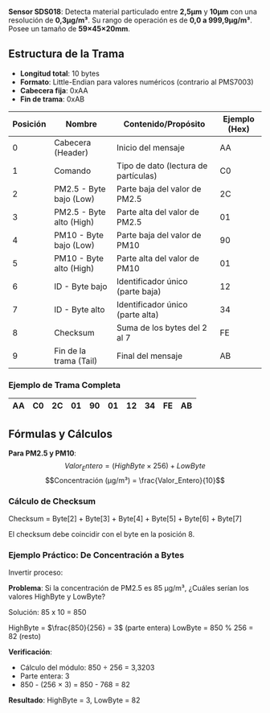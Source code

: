 **Sensor SDS018**: Detecta material particulado entre **2,5µm** y **10µm** con una resolución de **0,3µg/m³**.  Su rango de operación es de **0,0 a 999,9µg/m³**. Posee un tamaño de **59×45×20mm**.

## Estructura de la Trama
- **Longitud total**: 10 bytes
- **Formato**: Little-Endian para valores numéricos (contrario al PMS7003)
- **Cabecera fija**: 0xAA
- **Fin de trama**: 0xAB


| Posición | Nombre                   | Contenido/Propósito                  | Ejemplo (Hex) |
| -------- | ------------------------ | ------------------------------------ | ------------- |
| 0        | Cabecera (Header)        | Inicio del mensaje                   | AA            |
| 1        | Comando                  | Tipo de dato (lectura de partículas) | C0            |
| 2        | PM2.5 - Byte bajo (Low)  | Parte baja del valor de PM2.5        | 2C            |
| 3        | PM2.5 - Byte alto (High) | Parte alta del valor de PM2.5        | 01            |
| 4        | PM10 - Byte bajo (Low)   | Parte baja del valor de PM10         | 90            |
| 5        | PM10 - Byte alto (High)  | Parte alta del valor de PM10         | 01            |
| 6        | ID - Byte bajo           | Identificador único (parte baja)     | 12            |
| 7        | ID - Byte alto           | Identificador único (parte alta)     | 34            |
| 8        | Checksum                 | Suma de los bytes del 2 al 7         | FE            |
| 9        | Fin de la trama (Tail)   | Final del mensaje                    | AB            |

### Ejemplo de Trama Completa

| AA  | C0  | 2C  | 01  | 90  | 01  | 12  | 34  | FE  | AB  |
| --- | --- | --- | --- | --- | --- | --- | --- | --- | --- |
## Fórmulas y Cálculos

**Para PM2.5 y PM10**:
$$Valor_Entero = (HighByte × 256) + LowByte$$
$$Concentración (µg/m³) = \frac{Valor_Entero}{10}$$
### Cálculo de Checksum

Checksum = Byte[2] + Byte[3] + Byte[4] + Byte[5] + Byte[6] + Byte[7]

El checksum debe coincidir con el byte en la posición 8.

### Ejemplo Práctico: De Concentración a Bytes

Invertir proceso:

**Problema**: Si la concentración de PM2.5 es 85 µg/m³, ¿Cuáles serían los valores HighByte y LowByte?

Solución:             85 x 10 = 850

HighByte = $\frac{850}{256} = 3$     (parte entera)
LowByte = 850 % 256 = 82     (resto)         

**Verificación**:
- Cálculo del módulo: 850 ÷ 256 = 3,3203
- Parte entera: 3
- 850 - (256 × 3) = 850 - 768 = 82

**Resultado**: HighByte = 3, LowByte = 82